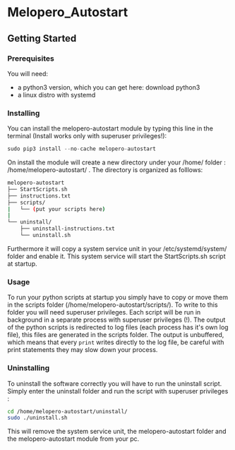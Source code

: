 # Melopero_Autostart

## Getting Started
### Prerequisites
You will need:
- a python3 version, which you can get here: download python3
- a linux distro with systemd
    
### Installing
You can install the melopero-autostart module by typing this line in the terminal (Install works only with superuser privileges!):
```python
sudo pip3 install --no-cache melopero-autostart
```
On install the module will create a new directory under your /home/ folder : /home/melopero-autostart/ .
The directory is organized as folllows:

```bash
melopero-autostart
├── StartScripts.sh
├── instructions.txt
├── scripts/
|   └── (put your scripts here)
|
└── uninstall/
    ├── uninstall-instructions.txt
    └── uninstall.sh
```
Furthermore it will copy a system service unit in your /etc/systemd/system/ folder and enable it. This system service will start the StartScripts.sh script at startup. 

### Usage
To run your python scripts at startup you simply have to copy or move them in the scripts folder (/home/melopero-autostart/scripts/). To write to this folder you will need superuser privileges. Each script will be run in background in a separate process with superuser privileges (!). The output of the python scripts is redirected to log files (each process has it's own log file), this files are generated in the scripts folder. The output is unbuffered, which means that every `print` writes directly to the log file, be careful with print statements they may slow down your process.

### Uninstalling
To uninstall the software correctly you will have to run the uninstall script. Simply enter the uninstall folder and run the script with superuser privileges :
```bash
cd /home/melopero-autostart/uninstall/
sudo ./uninstall.sh
```
This will remove the system service unit, the melopero-autostart folder and the melopero-autostart module from your pc.
